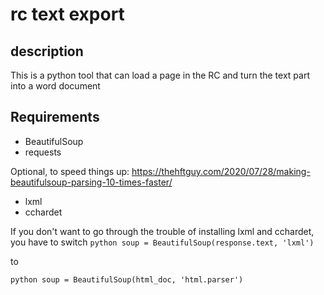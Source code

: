 # rc text export

## description

This is a python tool that can load a page in the RC and turn the text part into a word document

## Requirements

- BeautifulSoup
- requests

Optional, to speed things up:
<https://thehftguy.com/2020/07/28/making-beautifulsoup-parsing-10-times-faster/>
- lxml 
- cchardet

If you don't want to go through the trouble of installing lxml and cchardet,
you have to switch 
```python soup = BeautifulSoup(response.text, 'lxml')```

to

```python soup = BeautifulSoup(html_doc, 'html.parser')```



